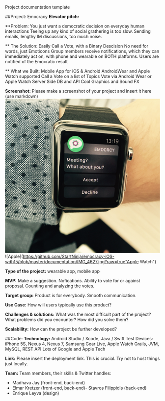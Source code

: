 Project documentation template

##Project: Emocracy
**Elevator pitch:**  

**Problem:  You just want a democratic decision on everyday human interactions
Teeing up any kind of social grathering is too slow.
Sending emails, lengthy IM discussions, too much noise.

** The Solution:  Easily Call a Vote, with a Binary Descision
No need for words, just Emoticons
Group members receive notifications, which they can immediately act on, with phone and wearable on BOTH platforms.
Users are notified of the Emocratic result
 
** What we Built: Mobile App for iOS & Android
AndroidWear and Apple Watch supported
Call a Vote on a list of Topics
Vote via Android Wear or Apple Watch
Server Side DB and API
Cool Graphics and Sound FX
 

**Screenshot:** Please make a screenshot of your project and insert it here (use markdown)
![Android](https://github.com/StartNinja/emocracy-iOS-wdh15/blob/master/documentation/IMG_4612.jpg?raw=true "AppleWatch")
![Apple](https://github.com/StartNinja/emocracy-iOS-wdh15/blob/master/documentation/IMG_4627.jpg?raw=true"Apple Watch")

**Type of the project:** wearable app, mobile app

**MVP:** Make a suggestion. Nofications. Ability to vote for or against proposal. Counting and analyzing the votes.

**Target group:** Product is for everybody. Smooth communication. 

**Use Case:** How will users typically use this product?

**Challenges & solutions:** What was the most difficult part of the project? What problems did you encounter? How did you solve them?

**Scalability:** How can the project be further developed?

##Code:
**Technology:** Android Studio / Xcode, Java / Swift
Test Devices: iPhone 5S, Nexus 4, Nexus 7, Samsung Gear Live, Apple Watch
Grails, JVM, MySQL, REST API
Lots of Google and Apple Tech




**Link:** Please insert the deployment link. This is crucial. Try not to host things just locally.

**Team:**
Team members, their skills & Twitter handles:
- Madhava Jay (front-end, back-end)
- Elmar Kretzer (front-end, back-end)- Stavros Filippidis (back-end)
- Enrique Leyva (design)




